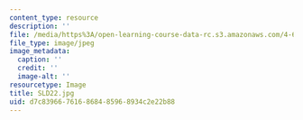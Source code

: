 ```yaml
---
content_type: resource
description: ''
file: /media/https%3A/open-learning-course-data-rc.s3.amazonaws.com/4-614-religious-architecture-and-islamic-cultures-fall-2002/d7c839667616868485968934c2e22b88_SLD22.jpg
file_type: image/jpeg
image_metadata:
  caption: ''
  credit: ''
  image-alt: ''
resourcetype: Image
title: SLD22.jpg
uid: d7c83966-7616-8684-8596-8934c2e22b88
---
```

